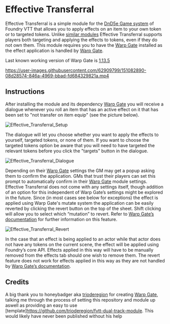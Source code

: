 # Effective Transferral
Effective Transferral is a simple module for the [DnD5e Game system](https://gitlab.com/foundrynet/dnd5e) of Foundry VTT that allows you to apply effects on an item to your own token or to targeted tokens. Unlike [similar modules](https://github.com/ElfFriend-DnD/foundryvtt-item-effects-to-chat-5e) Effective Transferral supports players both targeting and applying the effects to tokens, even if they do not own them.
This module requires you to have the [Warp Gate](https://github.com/trioderegion/warpgate) installed as the effect application is handled by [Warp Gate](https://github.com/trioderegion/warpgate).

Last known working version of Warp Gate is [1.13.5](https://github.com/trioderegion/warpgate/releases/tag/1.13.5)

https://user-images.githubusercontent.com/62909799/151082890-08d28574-846a-4969-bbad-fd684329821a.mp4

## Instructions
After installing the module and its dependency [Warp Gate](https://github.com/trioderegion/warpgate) you will receive a dialogue whenever you roll an item that has an active effect on it that has been set to "not transfer on item equip" (see the picture below).

![Effective_Transferral_Setup](https://user-images.githubusercontent.com/62909799/151084382-e012c44c-21c9-48e9-b847-8c7bfec44c08.jpg)

The dialogue will let you choose whether you want to apply the effects to yourself, targeted tokens, or none of them. If you want to choose the targeted tokens option be aware that you will need to have targeted the relevant tokens before you click the "targets" button in the dialogue.

![Effective_Transferral_Dialogue](https://user-images.githubusercontent.com/62909799/151084404-b5dac31a-8c9e-4d1c-bec2-803a32242a0d.jpg)

Depending on their [Warp Gate](https://github.com/trioderegion/warpgate) settings the GM may get a popup asking them to confirm the application. GMs that trust their players can set this prompt to automatically confirm in their [Warp Gate](https://github.com/trioderegion/warpgate) module settings. Effective Transferral does not come with any settings itself, though addition of an option for this independent of Warp Gate’s settings might be explored in the future.
Since (in most cases see below for exceptions) the effect is applied using Warp Gate's mutate system the application can be easily reverted by clicking the revert button on the top of the sheet. Shift clicking will allow you to select which “mutation” to revert. Refer to [Warp Gate’s documentation](https://github.com/trioderegion/warpgate#mutation-commands) for further information on this feature.

![Effective_Transferral_Revert](https://user-images.githubusercontent.com/62909799/151084420-76fdfb47-385f-4755-9e2f-23ac9599d926.jpg)

In the case that an effect is being applied to an actor while that actor does not have any tokens on the current scene, the effect will be applied using Foundry’s core API. Effects applied in this way will have to be manually removed from the effects tab should one wish to remove them. The revert feature does not work for effects applied in this way as they are not handled by [Warp Gate’s documentation](https://github.com/trioderegion/warpgate#mutation-commands).

## Credits
A big thank you to honeybadger aka [trioderegion](https://github.com/trioderegion) for creating [Warp Gate](https://github.com/trioderegion/warpgate), talking me through the process of setting this repository and module up aswell as providing an easy to use [template]https://github.com/trioderegion/fvtt-dual-track-module. This would likely have never been published without his help
